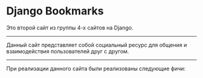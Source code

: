 # Django Bookmarks

Это второй сайт из группы 4-х сайтов на Django.

------------------------------------------------

Данный сайт представляет собой социальный ресурс для общения и взаимодействия пользователей друг с другом.

------------------------------------------------

При реализации данного сайта были реализованы следующие фичи: